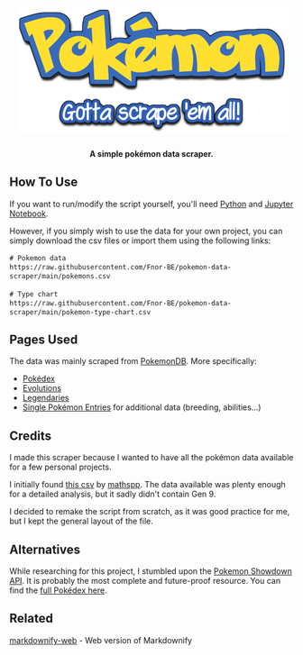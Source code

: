 <h1 align="center">
  <br>
  <img src="images/logo.png" alt="Pokemon Scraper">
  <br>
</h1>

<h4 align="center">A simple pokémon data scraper.</h4>

## How To Use

If you want to run/modify the script yourself, you'll need [Python](https://www.python.org/) and [Jupyter Notebook](https://jupyter.org/).

However, if you simply wish to use the data for your own project, you can simply download the csv files or import them using the following links:

```
# Pokemon data
https://raw.githubusercontent.com/Fnor-BE/pokemon-data-scraper/main/pokemons.csv

# Type chart
https://raw.githubusercontent.com/Fnor-BE/pokemon-data-scraper/main/pokemon-type-chart.csv
```

## Pages Used

The data was mainly scraped from [PokemonDB](https://pokemondb.net/). More specifically:

* [Pokédex](https://pokemondb.net/pokedex/all)
* [Evolutions](https://pokemondb.net/evolution)
* [Legendaries](https://www.serebii.net/pokemon/legendary.shtml)
* [Single Pokémon Entries](https://pokemondb.net/pokedex/bulbasaur) for additional data (breeding, abilities...)

## Credits

I made this scraper because I wanted to have all the pokémon data available for a few personal projects.

I initially found [this csv](https://github.com/mathspp/mathspp/blob/master/pages/02.blog/learn-pandas-and-matplotlib-with-pokemon/pokemon.csv) by [mathspp](https://github.com/mathspp). The data available was plenty enough for a detailed analysis, but it sadly didn't contain Gen 9.

I decided to remake the script from scratch, as it was good practice for me, but I kept the general layout of the file.

## Alternatives

While researching for this project, I stumbled upon the [Pokemon Showdown API](https://github.com/smogon/pokemon-showdown-client/blob/master/WEB-API.md). It is probably the most complete and future-proof resource. You can find the [full Pokédex here](https://play.pokemonshowdown.com/data/pokedex.json).

## Related

[markdownify-web](https://github.com/amitmerchant1990/markdownify-web) - Web version of Markdownify